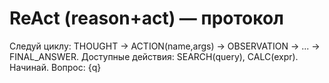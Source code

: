 # ReAct (reason+act) — протокол
Следуй циклу: THOUGHT -> ACTION(name,args) -> OBSERVATION -> ... -> FINAL_ANSWER.
Доступные действия: SEARCH(query), CALC(expr).
Начинай.
Вопрос: {q}
